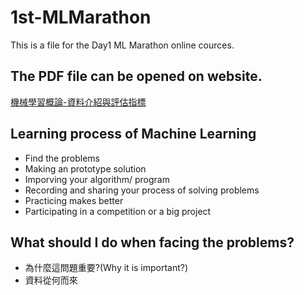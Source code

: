 # 1st-MLMarathon
This is a file for the Day1 ML Marathon online cources.

## The PDF file can be opened on website.
[機械學習概論-資料介紹與評估指標](https://ai100-fileentity.cupoy.com/ml100/dailytask/1586225294139/1586225294140/__PDF__?t=1582799886993)

## Learning process of Machine Learning
- Find the problems
- Making an prototype solution
- Imporving your algorithm/ program
- Recording and sharing your process of solving problems
- Practicing makes better
- Participating in a competition or a big project

## What should I do when facing the problems?
- 為什麼這問題重要?(Why it is important?)
- 資料從何而來
